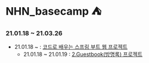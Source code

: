 # NHN_basecamp :tent:

### 21.01.18 ~ 21.03.26

- 21.01.18 ~ : [코드로 배우는 스프링 부트 웹 프로젝트](https://github.com/samuel950523/NHN_basecamp/tree/master/SpringBootWithCode)
  - 21.01.18 ~ 21.01.19 : [2.Guestbook(방명록) 프로젝트](https://github.com/samuel950523/NHN_basecamp/tree/master/SpringBootWithCode/2.guestbook)

